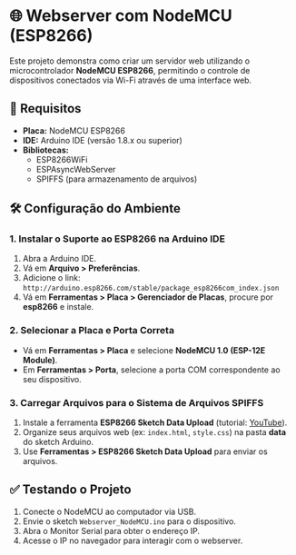 <h1>🌐 Webserver com NodeMCU (ESP8266)</h1>
<p>Este projeto demonstra como criar um servidor web utilizando o microcontrolador <strong>NodeMCU ESP8266</strong>, permitindo o controle de dispositivos conectados via Wi-Fi através de uma interface web.</p>

<h2>🧰 Requisitos</h2>
<ul>
    <li><strong>Placa:</strong> NodeMCU ESP8266</li>
    <li><strong>IDE:</strong> Arduino IDE (versão 1.8.x ou superior)</li>
    <li><strong>Bibliotecas:</strong>
        <ul>
          <li>ESP8266WiFi</li>
          <li>ESPAsyncWebServer</li>
          <li>SPIFFS (para armazenamento de arquivos)</li>
        </ul>
    </li>
</ul>

<h2>🛠️ Configuração do Ambiente</h2>
<h3>1. Instalar o Suporte ao ESP8266 na Arduino IDE</h3>
<ol>
    <li>Abra a Arduino IDE.</li>
    <li>Vá em <strong>Arquivo > Preferências</strong>.</li>
    <li>Adicione o link: <code>http://arduino.esp8266.com/stable/package_esp8266com_index.json</code></li>
    <li>Vá em <strong>Ferramentas > Placa > Gerenciador de Placas</strong>, procure por <strong>esp8266</strong> e instale.</li>
</ol>

<h3>2. Selecionar a Placa e Porta Correta</h3>
<ul>
    <li>Vá em <strong>Ferramentas > Placa</strong> e selecione <strong>NodeMCU 1.0 (ESP-12E Module)</strong>.</li>
    <li>Em <strong>Ferramentas > Porta</strong>, selecione a porta COM correspondente ao seu dispositivo.</li>
</ul>

<h3>3. Carregar Arquivos para o Sistema de Arquivos SPIFFS</h3>
<ol>
    <li>Instale a ferramenta <strong>ESP8266 Sketch Data Upload</strong> (tutorial: <a href="https://www.youtube.com/watch?v=vgmZpv47Dj0">YouTube</a>).</li>
    <li>Organize seus arquivos web (ex: <code>index.html</code>, <code>style.css</code>) na pasta <strong>data</strong> do sketch Arduino.</li>
    <li>Use <strong>Ferramentas > ESP8266 Sketch Data Upload</strong> para enviar os arquivos.</li>
</ol>

<h2>✅ Testando o Projeto</h2>
<ol>
    <li>Conecte o NodeMCU ao computador via USB.</li>
    <li>Envie o sketch <code>Webserver_NodeMCU.ino</code> para o dispositivo.</li>
    <li>Abra o Monitor Serial para obter o endereço IP.</li>
    <li>Acesse o IP no navegador para interagir com o webserver.</li>
</ol>

